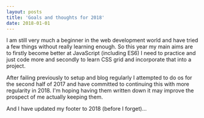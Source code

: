 ```yaml
---
layout: posts
title: 'Goals and thoughts for 2018'
date: 2018-01-01
---
```


I am still very much a beginner in the web development world and have tried a few things without really learning enough. So this year my main aims are to firstly become better at JavaScript (including ES6) I need to practice and just code more and secondly to learn CSS grid and incorporate that into a project.

After failing previously to setup and blog regularly I attempted to do os for the second half of 2017 and have committed to continuing this with more regularity in 2018. I'm hoping having them written down it may improve the prospect of me actually keeping them.

And I have updated my footer to 2018 (before I forget)...
